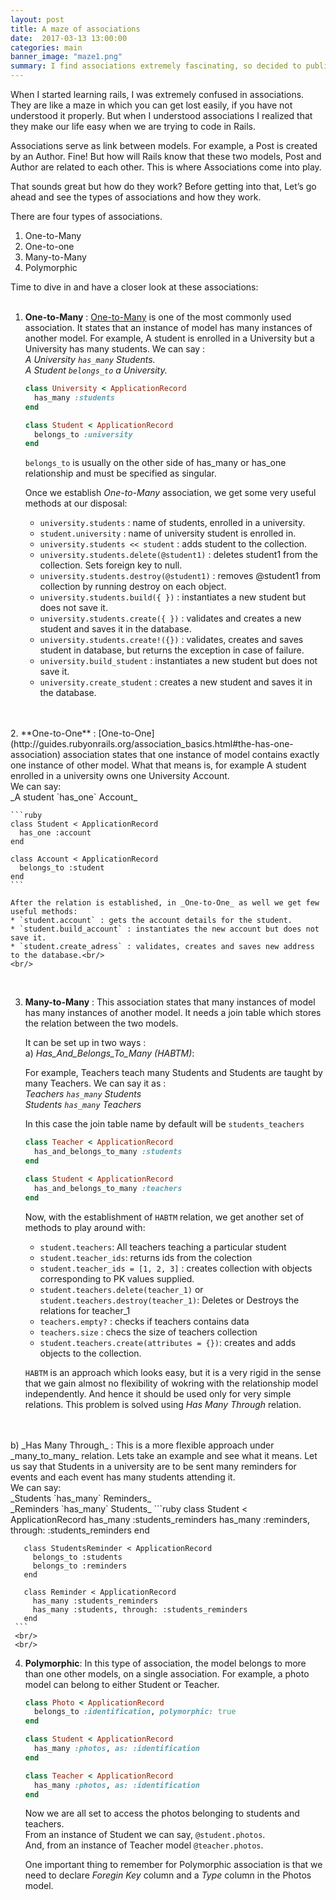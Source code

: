 ```yaml
---
layout: post
title: A maze of associations
date:  2017-03-13 13:00:00
categories: main
banner_image: "maze1.png"
summary: I find associations extremely fascinating, so decided to publish a post regarding Rails Associations. This post talks about the connection created by associations between two models, how they can be used, what methods user gets at his or her disposal, etc.
---
```


When I started learning rails, I was extremely confused in associations. They are like a maze in which you can get lost easily,
if you have not understood it properly. But when I understood associations I realized that they make our life easy when we are
trying to code in Rails.

Associations serve as link between models. For example, a Post is created by an Author. Fine! But how will Rails know that these
two models, Post and Author are related to each other. This is where Associations come into play.

That sounds great but how do they work? Before getting into that, Let’s go ahead and see the types of associations and how they work.

There are four types of associations.
1. One-to-Many
2. One-to-one
3. Many-to-Many
4. Polymorphic

Time to dive in and have a closer look at these associations:
<br/>
<br/>
1. **One-to-Many** : [One-to-Many](http://guides.rubyonrails.org/association_basics.html#the-has-many-association) is one of
  the most commonly used association. It states that an instance of model has many instances of another model.
  For example, A student is enrolled in a University but a University has many students.
  We can say : <br/>
   _A University `has_many` Students._ <br/>
   _A Student `belongs_to` a University._

     ```ruby
     class University < ApplicationRecord
       has_many :students
     end

     class Student < ApplicationRecord
       belongs_to :university
     end
     ```
    `belongs_to` is usually on the other side of has_many or has_one relationship and must be specified as singular.

     Once we establish _One-to-Many_ association, we get some very useful methods at our disposal:
     * `university.students` : name of students, enrolled in a university.
     * `student.university` : name of university student is enrolled in.
     * `university.students << student` : adds student to the collection.
     * `university.students.delete(@student1)` : deletes student1 from the collection. Sets foreign key to null.
     * `university.students.destroy(@student1)` : removes @student1 from collection by running destroy on each object.
     * `university.students.build({ })` : instantiates a new student but does not save it.
     * `university.students.create({ })` : validates and creates a new student and saves it in the database.
     * `university.students.create!({})` : validates, creates and saves student in database, but returns the exception in case of failure.
     * `university.build_student` : instantiates a new student but does not save it.
     * `university.create_student` : creates a new student and saves it in the database.<br/>
<br/>
<br/>
2. **One-to-One** : [One-to-One](http://guides.rubyonrails.org/association_basics.html#the-has-one-association)
  association states that one instance of model contains exactly one instance of other model.
 What that means is, for example A student enrolled in a university owns one University Account.<br/>
  We can say:<br/>
 _A student `has_one` Account_

    ```ruby
    class Student < ApplicationRecord
      has_one :account
    end

    class Account < ApplicationRecord
      belongs_to :student
    end
    ```

    After the relation is established, in _One-to-One_ as well we get few useful methods:
    * `student.account` : gets the account details for the student.
    * `student.build_account` : instantiates the new account but does not save it.
    * `student.create_adress` : validates, creates and saves new address to the database.<br/>
    <br/>
<br/>

3. **Many-to-Many** : This association states that many instances of model has many instances of another model. It needs
a join table which stores the relation between the two models.

   It can be set up in two ways :<br/>
    a) _Has_And_Belongs_To_Many (HABTM)_:

   For example, Teachers teach many Students and Students are taught by many Teachers.
   We can say it as :<br/>
     _Teachers `has_many` Students_<br/>
     _Students `has_many` Teachers_

   In this case the join table name by default will be `students_teachers`

    ```ruby
    class Teacher < ApplicationRecord
      has_and_belongs_to_many :students
    end

    class Student < ApplicationRecord
      has_and_belongs_to_many :teachers
    end
    ```
    Now, with the establishment of `HABTM` relation, we get another set of methods to play around with:
    * `student.teachers`: All teachers teaching a particular student
    * `student.teacher_ids`: returns ids from the colection
    * `student.teacher_ids = [1, 2, 3]` : creates collection with objects corresponding to PK values supplied.
    * `student.teachers.delete(teacher_1)` or `student.teachers.destroy(teacher_1)`: Deletes or Destroys the relations for teacher_1
    * `teachers.empty?` : checks if teachers contains data
    * `teachers.size` : checs the size of teachers collection
    * `student.teachers.create(attributes = {})`: creates and adds objects to the collection.

    `HABTM` is an approach which looks easy, but it is a very rigid in the sense that we gain almost no flexibility
     of wokring with the relationship model independently. And hence it should be used only for very simple relations.
     This problem is solved using _Has Many Through_ relation.
<br/>
<br/>
   b) _Has Many Through_ :
   This is a more flexible approach under _many_to_many_ relation. Lets take an example and see what it means.
   Let us say that Students in a university are to be sent many reminders for events and each event has many students attending it.<br/>
   We can say: <br/>
       _Students `has_many` Reminders_<br/>
       _Reminders `has_many` Students_
    ```ruby
       class Student < ApplicationRecord
         has_many :students_reminders
         has_many :reminders, through: :students_reminders
       end

       class StudentsReminder < ApplicationRecord
         belongs_to :students
         belongs_to :reminders
       end

       class Reminder < ApplicationRecord
         has_many :students_reminders
         has_many :students, through: :students_reminders
       end
     ```
     <br/>
     <br/>
4. **Polymorphic**: In this type of association, the model belongs to more than one other models,
   on a single association. For example, a photo model can belong to either Student or Teacher.

    ```ruby
    class Photo < ApplicationRecord
      belongs_to :identification, polymorphic: true
    end

    class Student < ApplicationRecord
      has_many :photos, as: :identification
    end

    class Teacher < ApplicationRecord
      has_many :photos, as: :identification
    end
    ```

   Now we are all set to access the photos belonging to students and teachers.<br/>
   From an instance of Student we can say, `@student.photos`.<br/>
   And, from an instance of Teacher model `@teacher.photos`.

   One important thing to remember for Polymorphic association is that we need to declare _Foregin Key_
   column and a _Type_ column in the Photos model.
